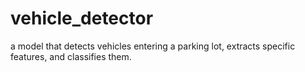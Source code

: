 # vehicle_detector
a model  that detects vehicles entering a parking lot, extracts specific features, and classifies them.
